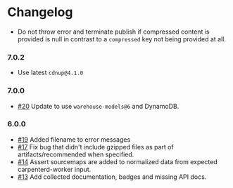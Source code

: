 # Changelog

- Do not throw error and terminate publish if compressed content is provided is null in contrast to a `compressed` key not being provided at all.

### 7.0.2

- Use latest `cdnup@4.1.0`

### 7.0.0

- [#20] Update to use `warehouse-models@6` and DynamoDB.

### 6.0.0

- [#19] Added filename to error messages
- [#17] Fix bug that didn't include gzipped files as part of artifacts/recommended when specified.
- [#14] Assert sourcemaps are added to normalized data from expected carpenterd-worker input.
- [#13] Add collected documentation, badges and missing API docs.

[#13]: https://github.com/warehouseai/bffs/pull/13
[#14]: https://github.com/warehouseai/bffs/pull/14
[#17]: https://github.com/warehouseai/bffs/pull/17
[#19]: https://github.com/warehouseai/bffs/pull/19
[#20]: https://github.com/warehouseai/bffs/pull/20
